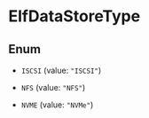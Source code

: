 

# ElfDataStoreType

## Enum


* `ISCSI` (value: `"ISCSI"`)

* `NFS` (value: `"NFS"`)

* `NVME` (value: `"NVMe"`)



